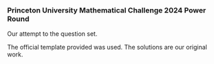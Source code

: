 ### Princeton University Mathematical Challenge 2024 Power Round

Our attempt to the question set.

The official template provided was used. The solutions are our original work.
